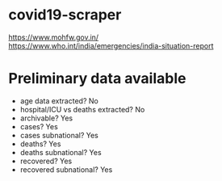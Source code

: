 # covid19-scraper

https://www.mohfw.gov.in/    
https://www.who.int/india/emergencies/india-situation-report

# Preliminary data available
* age data extracted? No
* hospital/ICU vs deaths extracted? No
* archivable? Yes
* cases? Yes
* cases subnational? Yes
* deaths? Yes
* deaths subnational? Yes
* recovered? Yes
* recovered subnational? Yes
